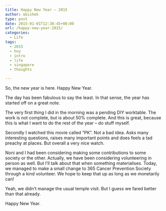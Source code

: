 ```yaml
---
title: Happy New Year – 2015
author: abishek
type: post
date: 2015-01-01T12:38:45+00:00
url: /happy-new-year-2015/
categories:
  - Life
tags:
  - 2015
  - hny
  - intro
  - life
  - singapore
  - thoughts

---
```

So, the new year is here. Happy New Year.

The day has been fabulous to say the least. In that sense, the year has started off on a great note.

The very first thing I did in the morning was a pending DIY worktable. The work is not complete, but is about 50% complete. And this is great, because this is what I want to do the rest of the year &#8211; do stuff myself.

Secondly I watched this movie called &#8220;PK&#8221;. Not a bad idea. Asks many interesting questions, raises many important points and does feels a tad preachy at places. But overall a very nice watch.

Noni and I had been considering making some contributions to some society or the other. Actually, we have been considering volunteering in person as well. But I&#8217;ll talk about that when something materialises. Today, we managed to make a small change to 365 Cancer Prevention Society through a kind volunteer. We hope to keep that up as long as we monetarily can!

Yeah, we didn&#8217;t manage the usual temple visit. But I guess we fared better than that already.

Happy New Year.